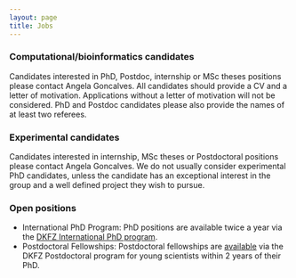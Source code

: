 ```yaml
---
layout: page
title: Jobs
---
```


### Computational/bioinformatics candidates

Candidates interested in PhD, Postdoc, internship or MSc theses positions please contact Angela Goncalves. All candidates should provide a CV and a letter of motivation. Applications without a letter of motivation will not be considered. PhD and Postdoc candidates please also provide the names of at least two referees.
        
### Experimental candidates

Candidates interested in internship, MSc theses or Postdoctoral positions please contact Angela Goncalves. We do not usually consider experimental PhD candidates, unless the candidate has an exceptional interest in the group and a well defined project they wish to pursue.        

### Open positions

* International PhD Program: PhD positions are available twice a year via the [DKFZ International PhD program](https://www.dkfz.de/en/phd-program/).
* Postdoctoral Fellowships: Postdoctoral fellowships are [available](https://www.dkfz.de/en/postdoc-program/Postdoctoral_fellowship.html?m=1548669238) via the DKFZ Postdoctoral program for young scientists within 2 years of their PhD.
